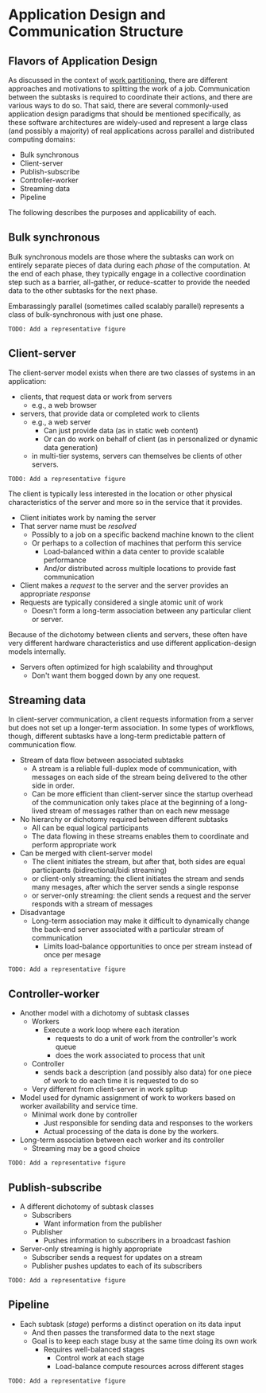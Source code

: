 # Application Design and Communication Structure

## Flavors of Application Design

As discussed in the context of
[work partitioning](parallel-models.md#partitioning), there are
different approaches and motivations to splitting the work of a
job. Communication between the subtasks is required to coordinate
their actions, and there are various ways to do so. That said, there
are several commonly-used application design paradigms that should be
mentioned specifically, as these software architectures are
widely-used and represent a large class (and possibly a majority) of
real applications across parallel and distributed computing domains:

* Bulk synchronous
* Client-server
* Publish-subscribe
* Controller-worker
* Streaming data
* Pipeline

The following describes the purposes and applicability of each.

## Bulk synchronous

Bulk synchronous models are those where the subtasks can work on entirely
separate pieces of data during each _phase_ of the computation. At the end of
each phase, they typically engage in a collective coordination step such as a
barrier, all-gather, or reduce-scatter to provide the needed data to the other
subtasks for the next phase.

Embarassingly parallel (sometimes called scalably
parallel) represents a class of bulk-synchronous with just one phase.

```
TODO: Add a representative figure
```

## Client-server

The client-server model exists when there are two classes of systems in an
application:

* clients, that request data or work from servers
  - e.g., a web browser
* servers, that provide data or completed work to clients
  - e.g., a web server
    * Can just provide data (as in static web content)
	* Or can do work on behalf of client (as in personalized or dynamic data generation)
  - in multi-tier systems, servers can themselves be clients of other servers.

```
TODO: Add a representative figure
```

The client is typically less interested in the location or
other physical characteristics of the server and more so in the service that it
provides.

* Client initiates work by naming the server
* That server name must be _resolved_
  - Possibly to a job on a specific backend machine known to the client
  - Or perhaps to a collection of machines that perform this service
	* Load-balanced within a data center to provide scalable performance
	* And/or distributed across multiple locations to provide fast communication
* Client makes a _request_ to the server and the server provides an appropriate _response_
* Requests are typically considered a single atomic unit of work 
  - Doesn't form a long-term association between any particular client
    or server.

Because of the dichotomy between clients and servers, these often have very
different hardware characteristics and use different application-design models
internally.

* Servers often optimized for high scalability and throughput
  - Don't want them bogged down by any one request.

## Streaming data

In client-server communication, a client requests information from a server but
does not set up a longer-term association. In some types of workflows, though,
different subtasks have a long-term predictable pattern of communication
flow. 

* Stream of data flow between associated subtasks
  - A stream is a reliable full-duplex mode of communication, with
    messages on each side of the stream being delivered to the other
    side in order. 
  - Can be more efficient than client-server since the startup
    overhead of the communication only takes place at the beginning of
	a long-lived stream of messages rather than on each new message
* No hierarchy or dichotomy required between different subtasks
  - All can be equal logical participants
  - The data flowing in these streams enables them to coordinate and
    perform appropriate work
* Can be merged with client-server model
  - The client initiates the stream, but after that, both sides are equal
    participants (bidirectional/bidi streaming)
  - or client-only streaming: the client initiates the stream and sends many 
    mesages, after which the server sends a single response
  - or server-only streaming: the client sends a request and the server
	responds with a stream of messages
* Disadvantage
  - Long-term association may make it difficult to dynamically change the
    back-end server associated with a particular stream of communication
	* Limits load-balance opportunities to once per stream instead of once
	  per mesage

```
TODO: Add a representative figure
```

## Controller-worker

* Another model with a dichotomy of subtask classes
  - Workers
    - Execute a work loop where each iteration 
	  - requests to do a unit of work from the controller's work queue
	  - does the work associated to process that unit
  - Controller
    - sends back a description (and possibly also data) for one piece of work to do each time it is requested to do so
  - Very different from client-server in work splitup
* Model used for dynamic assignment of work to workers based on worker
  availability and service time. 
  - Minimal work done by controller
	- Just responsible for sending data and responses to the workers
	- Actual processing of the data is done by the workers.
* Long-term association between each worker and its controller
  - Streaming may be a good choice

```
TODO: Add a representative figure
```

## Publish-subscribe

* A different dichotomy of subtask classes
  - Subscribers
    - Want information from the publisher
  - Publisher
    - Pushes information to subscribers in a broadcast fashion
* Server-only streaming is highly appropriate
  - Subscriber sends a request for updates on a stream
  - Publisher pushes updates to each of its subscribers

```
TODO: Add a representative figure
```

## Pipeline

* Each subtask (_stage_) performs a distinct operation on its data input
  - And then passes the transformed data to the next stage
  - Goal is to keep each stage busy at the same time doing its own work
	- Requires well-balanced stages
	  - Control work at each stage
	  - Load-balance compute resources across different stages

```
TODO: Add a representative figure
```
